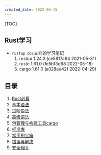 ```yaml
---
created_date: 2022-06-15
---
```


[TOC]

## Rust学习
- ``rustup doc``文档的学习笔记
    1. rustup 1.24.3 (ce5817a94 2021-05-31)
    2. rustc 1.61.0 (fe5b13d68 2022-05-18) 
    3. cargo 1.61.0 (a028ae42f 2022-04-29)

## 目录
1. [Rust必看](./rust.md)
2. [基本语法](./grammar_1.md)
3. [进阶语法](./grammar_2.md)
4. [高级语法](./grammar_advanced.md)
5. [包管理与构建工具cargo](./cargo.md)
6. [标准库](./standad.md)
7. [常用的宝箱](./crate.md)
8. [错误与解决](./error.md)
9. [安全相关](./secure.md)